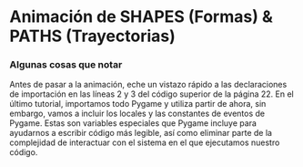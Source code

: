 # Animación de SHAPES (Formas) & PATHS (Trayectorias)

### Algunas cosas que notar
Antes de pasar a la animación, eche un vistazo rápido a las declaraciones de importación en las líneas 2 y 3 del código superior de la página 22. En el último tutorial, importamos todo Pygame y utiliza partir de ahora, sin embargo, vamos a incluir los locales y las constantes de eventos de Pygame. Estas son variables especiales que Pygame incluye para ayudarnos a escribir código más legible, así como eliminar parte de la complejidad de interactuar con el sistema en el que ejecutamos nuestro código.
<!--stackedit_data:
eyJoaXN0b3J5IjpbMjk4Mzk4MjY1LDE4MjgyNjc1ODYsMTkzNj
MzMzUyOV19
-->